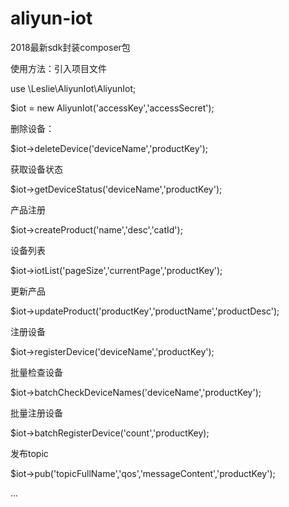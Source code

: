 # aliyun-iot
2018最新sdk封装composer包


使用方法：引入项目文件

use \Leslie\AliyunIot\AliyunIot;

$iot = new AliyunIot('accessKey','accessSecret');

删除设备：

$iot->deleteDevice('deviceName','productKey');

获取设备状态

$iot->getDeviceStatus('deviceName','productKey');

产品注册

$iot->createProduct('name','desc','catId');

设备列表

$iot->iotList('pageSize','currentPage','productKey');

更新产品

$iot->updateProduct('productKey','productName','productDesc');

注册设备

$iot->registerDevice('deviceName','productKey');

批量检查设备

$iot->batchCheckDeviceNames('deviceName','productKey');

批量注册设备

$iot->batchRegisterDevice('count','productKey);

发布topic

$iot->pub('topicFullName','qos','messageContent','productKey');

...
